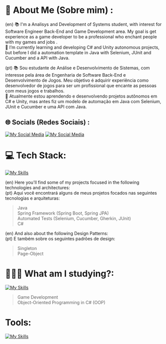 # 💫 About Me (Sobre mim) :

(en) 📚 I'm a Analisys and Development of Systems student, with interest for Software Engineer Back-End and Game Development area. My goal is get experience as a game developer to be a professional who enchant people with my games and jobs .<br>🌱 I’m currently learning and developing C# and Unity autonomous projects, but before I did a automation template in Java with Selenium, JUnit and Cucumber and a API with Java.<br>

(pt) 📚 Sou estudante de Análise e Desenvolvimento de Sistemas, com interesse pela área de Engenharia de Software Back-End e Desenvolvimento de Jogos. Meu objetivo é adquirir experiência como desenvolvedor de jogos para ser um profissional que encante as pessoas com meus jogos e trabalhos.<br>🌱 Atualmente estou aprendendo e desenvolvendo projetos autônomos em C# e Unity, mas antes fiz um modelo de automação em Java com Selenium, JUnit e Cucumber e uma API com Java.

## 🌐 Socials (Redes Sociais) :
[![My Social Media](https://skillicons.dev/icons?i=instagram)](https://www.instagram.com/ryan_lumora/) [![My Social Media](https://skillicons.dev/icons?i=linkedin)](https://www.linkedin.com/in/ryan-lucas-8840ab247/) 


# 💻 Tech Stack:
[![My Skills](https://skillicons.dev/icons?i=java,cs,unity,selenium,spring,gherkin,postgres,mysql,dotnet)](https://skillicons.dev)

(en) Here you'll find some of my projects focused in the following technologies and architectures:<br>
(pt) Aqui você encontrará alguns de meus projetos focados nas seguintes tecnologias e arquiteturas:
> Java <br>
> Spring Framework (Spring Boot, Spring JPA) <br>
> Automated Tests (Selenium, Cucumber, Gherkin, JUnit) <br>
> C# <br>

(en) And also about the following Design Patterns:<br>
(pt) E também sobre os seguintes padrões de design:
> Singleton <br>
> Page-Object <br>

# 🧑🏾‍💻 What am I studying?:
[![My Skills](https://skillicons.dev/icons?i=unity,cs,dotnet)](https://skillicons.dev)
> Game Development <br>
> Object-Oriented Programming in C# (OOP)

# Tools:
[![My Skills](https://skillicons.dev/icons?i=idea,vscode,discord,postman,github,git)](https://skillicons.dev)
